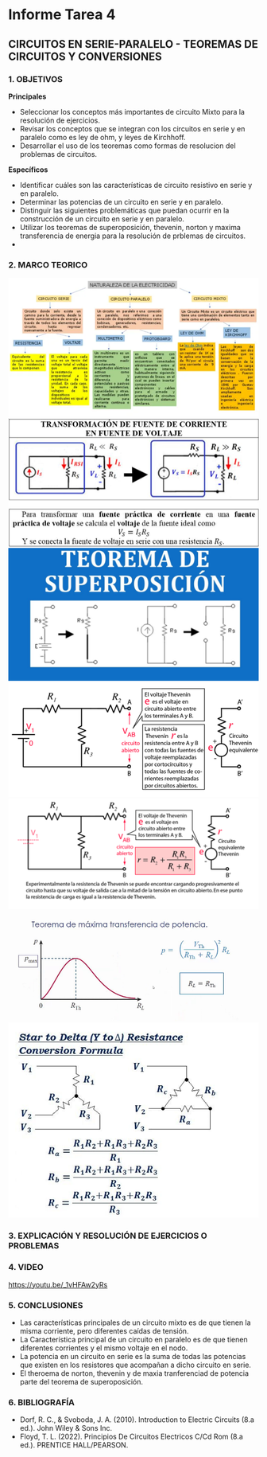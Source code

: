 # Informe Tarea 4
## CIRCUITOS EN SERIE-PARALELO - TEOREMAS DE CIRCUITOS Y CONVERSIONES
### 1. OBJETIVOS

**Principales**
- Seleccionar los conceptos más importantes de circuito Mixto para la resolución de ejercicios.
- Revisar los conceptos que se integran con los circuitos en serie y en paralelo como es ley de ohm, y leyes de Kirchhoff.
- Desarrollar el uso de los teoremas como formas de resolucion del problemas de circuitos.

**Específicos**

- Identificar cuáles son las características de circuito resistivo en serie y en paralelo.
- Determinar las potencias de un circuito en serie y en paralelo.
- Distinguir las siguientes problemáticas que puedan ocurrir en la construcción de un circuito en serie y en paralelo.
- Utilizar los teoremas de superoposición, thevenin, norton y maxima transferencia de energia para la resolución de prblemas de circuitos.
- 
### 2. MARCO TEORICO
![](https://github.com/SanchezMaiAndresSebastian/Tarea-4-/blob/main/Fotos/1.png)
![](https://github.com/SanchezMaiAndresSebastian/Tarea-4-/blob/main/Fotos/2.png)
![](https://github.com/SanchezMaiAndresSebastian/Tarea-4-/blob/main/Fotos/5.png)
![](https://github.com/SanchezMaiAndresSebastian/Tarea-4-/blob/main/Fotos/3.png)
![](https://github.com/SanchezMaiAndresSebastian/Tarea-4-/blob/main/Fotos/4.png)
![](https://github.com/SanchezMaiAndresSebastian/Tarea-4-/blob/main/Fotos/6.png)
![](https://github.com/SanchezMaiAndresSebastian/Tarea-4-/blob/main/Fotos/7.png)

### 3. EXPLICACIÓN Y RESOLUCIÓN DE EJERCICIOS O PROBLEMAS



### 4. VIDEO

https://youtu.be/_1vHFAw2yRs

### 5. CONCLUSIONES

- Las características principales de un circuito mixto es de que tienen la misma corriente, pero diferentes caídas de tensión.
- La Característica principal de un circuito en paralelo es de que tienen diferentes corrientes y el mismo voltaje en el nodo.
- La potencia en un circuito en serie es la suma de todas las potencias que existen en los resistores que acompañan a dicho circuito en serie.
- El theroema de norton, thevenin y de maxia tranferenciad de potencia parte del teorema de superoposición.

### 6. BIBLIOGRAFÍA

- Dorf, R. C., & Svoboda, J. A. (2010). Introduction to Electric Circuits (8.a ed.). John Wiley & Sons Inc.
- Floyd, T. L. (2022). Principios De Circuitos Electricos C/Cd Rom (8.a ed.). PRENTICE HALL/PEARSON.
